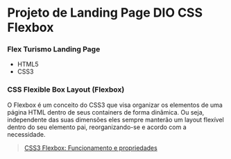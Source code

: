 # Projeto de Landing Page DIO CSS Flexbox

### Flex Turismo Landing Page
* HTML5
* CSS3

### CSS Flexible Box Layout (Flexbox)
O Flexbox é um conceito do CSS3 que visa organizar os elementos de uma página HTML dentro de seus containers de forma dinâmica. Ou seja, independente das suas dimensões eles sempre manterão um layout flexível dentro do seu elemento pai, reorganizando-se e acordo com a necessidade.

> [CSS3 Flexbox: Funcionamento e propriedades](https://www.devmedia.com.br/css3-flexbox-funcionamento-e-propriedades/29532)
